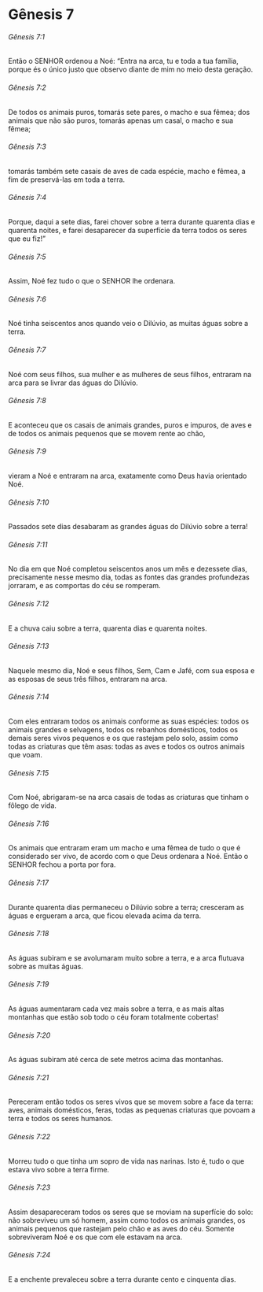 # Gênesis 7

###### Gênesis 7:1

Então o SENHOR ordenou a Noé: “Entra na arca, tu e toda a tua família, porque és o único justo que observo diante de mim no meio desta geração.

###### Gênesis 7:2

De todos os animais puros, tomarás sete pares, o macho e sua fêmea; dos animais que não são puros, tomarás apenas um casal, o macho e sua fêmea;

###### Gênesis 7:3

tomarás também sete casais de aves de cada espécie, macho e fêmea, a fim de preservá-las em toda a terra.

###### Gênesis 7:4

Porque, daqui a sete dias, farei chover sobre a terra durante quarenta dias e quarenta noites, e farei desaparecer da superfície da terra todos os seres que eu fiz!”

###### Gênesis 7:5

Assim, Noé fez tudo o que o SENHOR lhe ordenara.

###### Gênesis 7:6

Noé tinha seiscentos anos quando veio o Dilúvio, as muitas águas sobre a terra.

###### Gênesis 7:7

Noé com seus filhos, sua mulher e as mulheres de seus filhos, entraram na arca para se livrar das águas do Dilúvio.

###### Gênesis 7:8

E aconteceu que os casais de animais grandes, puros e impuros, de aves e de todos os animais pequenos que se movem rente ao chão,

###### Gênesis 7:9

vieram a Noé e entraram na arca, exatamente como Deus havia orientado Noé.

###### Gênesis 7:10

Passados sete dias desabaram as grandes águas do Dilúvio sobre a terra!

###### Gênesis 7:11

No dia em que Noé completou seiscentos anos um mês e dezessete dias, precisamente nesse mesmo dia, todas as fontes das grandes profundezas jorraram, e as comportas do céu se romperam.

###### Gênesis 7:12

E a chuva caiu sobre a terra, quarenta dias e quarenta noites.

###### Gênesis 7:13

Naquele mesmo dia, Noé e seus filhos, Sem, Cam e Jafé, com sua esposa e as esposas de seus três filhos, entraram na arca.

###### Gênesis 7:14

Com eles entraram todos os animais conforme as suas espécies: todos os animais grandes e selvagens, todos os rebanhos domésticos, todos os demais seres vivos pequenos e os que rastejam pelo solo, assim como todas as criaturas que têm asas: todas as aves e todos os outros animais que voam.

###### Gênesis 7:15

Com Noé, abrigaram-se na arca casais de todas as criaturas que tinham o fôlego de vida.

###### Gênesis 7:16

Os animais que entraram eram um macho e uma fêmea de tudo o que é considerado ser vivo, de acordo com o que Deus ordenara a Noé. Então o SENHOR fechou a porta por fora.

###### Gênesis 7:17

Durante quarenta dias permaneceu o Dilúvio sobre a terra; cresceram as águas e ergueram a arca, que ficou elevada acima da terra.

###### Gênesis 7:18

As águas subiram e se avolumaram muito sobre a terra, e a arca flutuava sobre as muitas águas.

###### Gênesis 7:19

As águas aumentaram cada vez mais sobre a terra, e as mais altas montanhas que estão sob todo o céu foram totalmente cobertas!

###### Gênesis 7:20

As águas subiram até cerca de sete metros acima das montanhas.

###### Gênesis 7:21

Pereceram então todos os seres vivos que se movem sobre a face da terra: aves, animais domésticos, feras, todas as pequenas criaturas que povoam a terra e todos os seres humanos.

###### Gênesis 7:22

Morreu tudo o que tinha um sopro de vida nas narinas. Isto é, tudo o que estava vivo sobre a terra firme.

###### Gênesis 7:23

Assim desapareceram todos os seres que se moviam na superfície do solo: não sobreviveu um só homem, assim como todos os animais grandes, os animais pequenos que rastejam pelo chão e as aves do céu. Somente sobreviveram Noé e os que com ele estavam na arca.

###### Gênesis 7:24

E a enchente prevaleceu sobre a terra durante cento e cinquenta dias.

